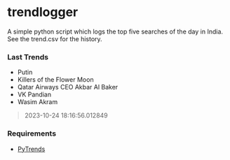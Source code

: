 # trendlogger
A simple python script which logs the top five searches of the day in India.<br>See the trend.csv for the history.<br>

<!-- Last Trends -->
### Last Trends
* Putin
* Killers of the Flower Moon
* Qatar Airways CEO Akbar Al Baker
* VK Pandian
* Wasim Akram
> 2023-10-24 18:16:56.012849

<!-- Requirements -->
### Requirements
* [PyTrends](https://github.com/dreyco676/pytrends)

